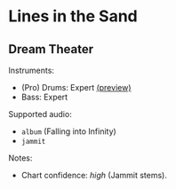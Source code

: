 # Lines in the Sand

## Dream Theater

Instruments:

  * (Pro) Drums: Expert
    [(preview)](http://pages.cs.wisc.edu/~tolly/customs/?artist=dream-theater&title=lines-in-the-sand)
  * Bass: Expert

Supported audio:

  * `album` (Falling into Infinity)
  * `jammit`

Notes:

  * Chart confidence: *high* (Jammit stems).
